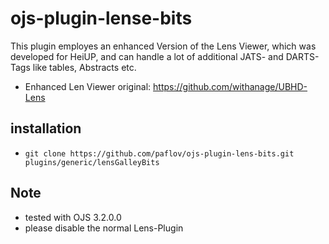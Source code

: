 # ojs-plugin-lense-bits

This plugin employes an enhanced Version of the Lens Viewer, which was developed for HeiUP,
and can handle a lot of additional JATS- and DARTS-Tags like
tables, Abstracts etc.

* Enhanced Len Viewer original: https://github.com/withanage/UBHD-Lens

## installation

* `git clone https://github.com/paflov/ojs-plugin-lens-bits.git plugins/generic/lensGalleyBits`

## Note

* tested with OJS 3.2.0.0
* please disable the normal Lens-Plugin
